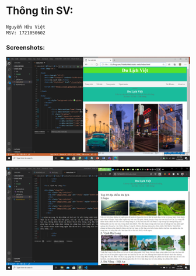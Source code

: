 # Thông tin SV:
    Nguyễn Hữu Việt
    MSV: 1721050602

### Screenshots:

![Logo TechMaster](screenshots/Prt1.png)

![Logo TechMaster](screenshots/Prt2.png)